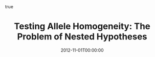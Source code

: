 ---
title : "Testing Allele Homogeneity: The Problem of Nested Hypotheses"
date : 2012-11-01T00:00:00
draft : false

# Authors. Comma separated list, e.g. `["Bob Smith", "David Jones"]`.
authors : [admin,V. Fossaluza, A. G. Hounie, E. Y. Nakano, C. A. de B. Pereira]

# Publication type.
# Legend:
# 0 : Uncategorized
# 1 : Conference paper
# 2 : Journal article
# 3 : Manuscript
# 4 : Report
# 5 : Book
# 6 : Book section
publication_types : ["2"]

# Publication name and optional abbreviated version.
publication : "BMC Genetics"
#publication_short : "In *ICMEW*"

# Abstract and optional shortened version.
abstract : ""
abstract_short : ""

# Featured image thumbnail (optional)
image_preview : ""

# Is this a selected publication? (true/false)
selected : false

# Projects (optional).
#   Associate this publication with one or more of your projects.
#   Simply enter your project's filename without extension.
#   E.g. `projects : ["deep-learning"]` references `content/project/deep-learning.md`.
#   Otherwise, set `projects : []`.
# projects : ["example-external-project"]

# Tags (optional).
#   Set `tags : []` for no tags, or use the form `tags : ["A Tag", "Another Tag"]` for one or more tags.
tags : ["Hypothesis Tests","Genetics","FBST","Bayesian Statistics"]
categories : ["paper"]

# Links (optional).
url_pdf : "https://bmcgenet.biomedcentral.com/articles/10.1186/1471-2156-13-103"
#url_preprint : "https://arxiv.org/pdf/1306.1238.pdf"
#url_code : "http://www.stat.cmu.edu/~pfreeman/midlib.tar.gz"
#url_dataset : "#"
#url_project : "#"
#url_slides : "#"
#url_video : "#"
#url_poster : "#"
#url_source : "#"

# Custom links (optional).
#   Uncomment line below to enable. For multiple links, use the form `[{...}, {...}, {...}]`.
#url_custom : [{name : "Custom Link", url : "http://example.org"}]

# Does this page contain LaTeX math? (true/false)
math : true

# Does this page require source code highlighting? (true/false)
highlight : true

---